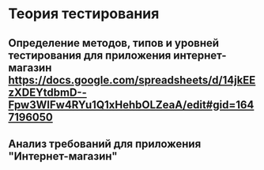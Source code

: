 # Теория тестирования 
## Определение методов, типов и уровней тестирования для приложения интернет-магазин https://docs.google.com/spreadsheets/d/14jkEEzXDEYtdbmD--Fpw3WIFw4RYu1Q1xHehbOLZeaA/edit#gid=1647196050
## Анализ требований для приложения "Интернет-магазин"
